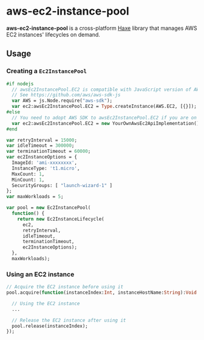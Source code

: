 # aws-ec2-instance-pool

**aws-ec2-instance-pool** is a cross-platform [Haxe](http://haxe.org/) library that manages AWS EC2 instances' lifecycles on demand.

## Usage

### Creating a `Ec2InstancePool`
``` haxe
#if nodejs
  // awsEc2InstancePool.EC2 is compatible with JavaScript version of AWS SDK.
  // See https://github.com/aws/aws-sdk-js
  var AWS = js.Node.require("aws-sdk");
  var ec2:awsEc2InstancePool.EC2 = Type.createInstance(AWS.EC2, [{}]);
#else
  // You need to adopt AWS SDK to awsEc2InstancePool.EC2 if you are on a platform other than JavaScript.
  var ec2:awsEc2InstancePool.EC2 = new YourOwnAwsEc2ApiImplementation();
#end

var retryInterval = 15000;
var idleTimeout = 300000;
var terminationTimeout = 60000;
var ec2InstanceOptions = {
  ImageId: 'ami-xxxxxxxx',
  InstanceType: 't1.micro',
  MaxCount: 1,
  MinCount: 1,
  SecurityGroups: [ "launch-wizard-1" ]
};
var maxWorkloads = 5;

var pool = new Ec2InstancePool(
  function() {
    return new Ec2InstanceLifecycle(
      ec2,
      retryInterval,
      idleTimeout,
      terminationTimeout,
      ec2InstanceOptions);
  },
  maxWorkloads);
```

### Using an EC2 instance

``` haxe
// Acquire the EC2 instance before using it
pool.acquire(function(instanceIndex:Int, instanceHostName:String):Void {

  // Using the EC2 instance
  ...

  // Release the EC2 instance after using it
  pool.release(instanceIndex);
});
```
